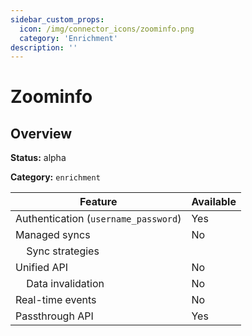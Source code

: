 ```yaml
---
sidebar_custom_props:
  icon: /img/connector_icons/zoominfo.png
  category: 'Enrichment'
description: ''
---
```


# Zoominfo

## Overview

**Status:** alpha

**Category:** `enrichment`

| Feature                              | Available |
| ------------------------------------ | --------- |
| Authentication (`username_password`) | Yes       |
| Managed syncs                        | No        |
| &nbsp;&nbsp;&nbsp; Sync strategies   |           |
| Unified API                          | No        |
| &nbsp;&nbsp;&nbsp; Data invalidation | No        |
| Real-time events                     | No        |
| Passthrough API                      | Yes       |
